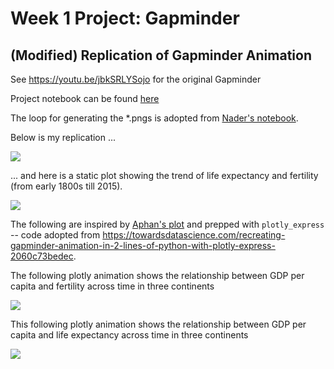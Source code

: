 # Week 1 Project: Gapminder

## (Modified) Replication of Gapminder Animation

See https://youtu.be/jbkSRLYSojo for the original Gapminder

Project notebook can be found <a href="https://github.com/spicedacademy/tensor-tarragon-student-code/blob/mmuratardag/01_14/gapminder_final.ipynb" target="_blank">here</a>

The loop for generating the *.pngs is adopted from <a href="https://github.com/spicedacademy/tensor-tarragon-student-code/blob/nader/week2/Covid_cases_deaths_analysis.ipynb" target="_blank">Nader's notebook</a>.

Below is my replication ...

![](https://github.com/spicedacademy/tensor-tarragon-student-code/blob/mmuratardag/Week01/01_14/pngs/output.gif)

... and here is a static plot showing the trend of life expectancy and fertility (from early 1800s till 2015).

![](https://github.com/spicedacademy/tensor-tarragon-student-code/blob/mmuratardag/Week01/01_14/static_plot.png)

The following are inspired by <a href="https://github.com/spicedacademy/tensor-tarragon-student-code/blob/alphan/project_week_01/life_expectancy_fertility_over_the_years_fps_hue_10_fix_legend.gif" target="_blank">Aphan's plot</a> and prepped with ```plotly_express``` -- code adopted from https://towardsdatascience.com/recreating-gapminder-animation-in-2-lines-of-python-with-plotly-express-2060c73bedec.

The following plotly animation shows the relationship between GDP per capita and fertility across time in three continents

![](https://github.com/spicedacademy/tensor-tarragon-student-code/blob/mmuratardag/Week01/01_14/fert_plotly.gif)


This following plotly animation shows the relationship between GDP per capita and life expectancy across time in three continents

![](https://github.com/spicedacademy/tensor-tarragon-student-code/blob/mmuratardag/Week01/01_14/life_plotly.gif)
